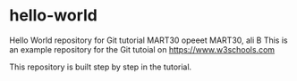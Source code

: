 # hello-world
Hello World repository for Git tutorial MART30 opeeet MART30, ali B
This is an example repository for the Git tutoial on https://www.w3schools.com

This repository is built step by step in the tutorial. 
